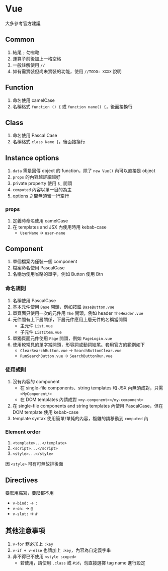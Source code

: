 # Vue

大多參考官方建議

## Common

1. 結尾 `;` 勿省略
1. 運算子前後加上一格空格
1. 一般註解使用 `//`
1. 如有需實裝但尚未實裝的功能，使用 `//TODO: XXXX` 說明

## Function

1. 命名使用 camelCase
1. 名稱格式 `function () {` 或 `function name() {`，後面接換行

## Class

1. 命名使用 Pascal Case
1. 名稱格式 `class Name {`，後面接換行

## Instance options

1. `data` 需是回傳 object 的 function，除了 `new Vue()` 內可以直接是 object
1. `props` 的內容越詳細越好
1. private property 使用 `$_` 開頭
1. `computed` 內容以單一目的為主
1. options 之間無須留一行空行

### props

1. 定義時命名使用 camelCase
1. 在 templates and JSX 內使用時用 kebab-case
    - `UserName` -> `user-name`

## Component

1. 單個檔案內僅裝一個 component
1. 檔案命名使用 PascalCase
1. 名稱勿使用省略的單字，例如 Button 使用 Btn

### 命名規則

1. 名稱使用 PascalCase
1. 基本元件使用 `Base` 開頭，例如按鈕 `BaseButton.vue`
1. 單頁面只使用一次的元件用 `The` 開頭，例如 header `TheHeader.vue`
1. 元件間有上下層關係，下層元件應用上層元件的名稱當開頭
    - 主元件 `List.vue`
    - 子元件 `ListItem.vue`
1. 單獨頁面元件使用 `Page` 開頭，例如 `PageLogin.vue`
1. 使用較常見的單字當開頭，形容詞或動詞結尾。套用官方的範例如下
    - `ClearSearchButton.vue` -> `SearchButtonClear.vue`
    - `RunSearchButton.vue` -> `SearchButtonRun.vue`

### 使用規則

1. 沒有內容的 component
    - 在 single-file components、string templates 和 JSX 內無須成對，只需 `<MyComponent/>`
    - 在 DOM templates 內請成對 `<my-component></my-component>`
1. 在 single-file components and string templates 內使用 PascalCase，但在 DOM template 使用 kebab-case
1. template syntax 使用簡單/單純的內容，複雜的請移動到 `computed` 內

### Element order

1. `<template>...</template>`
1. `<script>...</script>`
1. `<style>...</style>`

因 `<style>` 可有可無故排後面

## Directives

要麼用縮寫，要麼都不用

- `v-bind:` -> `:`
- `v-on:` -> `@`
- `v-slot:` -> `#`

## 其他注意事項

1. `v-for` 務必加上 `:key`
1. `v-if + v-else` 也請加上 `:key`，內容為自定義字串
1. 非不得已不使用 `<style scoped>`
    - 若使用，請使用 `.class` 或 `#id`，勿直接選擇 tag name 進行設定

